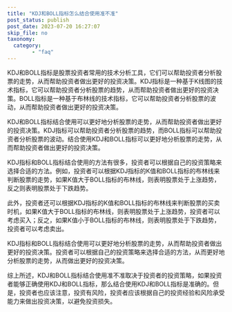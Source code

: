 ```yaml
---
title: "KDJ和BOLL指标怎么结合使用准不准"
post_status: publish
post_date: 2023-07-20 16:27:07
skip_file: no
taxonomy:
  category:
        - "faq"
---
```


KDJ和BOLL指标是股票投资者常用的技术分析工具，它们可以帮助投资者分析股票的走势，从而帮助投资者做出更好的投资决策。KDJ指标是一种基于K线图的技术指标，它可以帮助投资者分析股票的趋势，从而帮助投资者做出更好的投资决策。BOLL指标是一种基于布林线的技术指标，它可以帮助投资者分析股票的波动，从而帮助投资者做出更好的投资决策。

KDJ和BOLL指标结合使用可以更好地分析股票的走势，从而帮助投资者做出更好的投资决策。KDJ指标可以帮助投资者分析股票的趋势，而BOLL指标可以帮助投资者分析股票的波动。结合使用KDJ和BOLL指标可以更好地分析股票的走势，从而帮助投资者做出更好的投资决策。

KDJ指标和BOLL指标结合使用的方法有很多，投资者可以根据自己的投资策略来选择合适的方法。例如，投资者可以根据KDJ指标的K值和BOLL指标的布林线来判断股票的走势，如果K值大于BOLL指标的布林线，则表明股票处于上涨趋势，反之则表明股票处于下跌趋势。

此外，投资者还可以根据KDJ指标的K值和BOLL指标的布林线来判断股票的买卖时机，如果K值大于BOLL指标的布林线，则表明股票处于上涨趋势，投资者可以考虑买入；反之，如果K值小于BOLL指标的布林线，则表明股票处于下跌趋势，投资者可以考虑卖出。

KDJ指标和BOLL指标结合使用可以更好地分析股票的走势，从而帮助投资者做出更好的投资决策。投资者可以根据自己的投资策略来选择合适的方法，从而更好地分析股票的走势，从而做出更好的投资决策。

综上所述，KDJ和BOLL指标结合使用准不准取决于投资者的投资策略，如果投资者能够正确使用KDJ和BOLL指标，那么结合使用KDJ和BOLL指标是准确的。但是，投资者也应该注意，投资有风险，投资者应该根据自己的投资经验和风险承受能力来做出投资决策，以避免投资损失。
